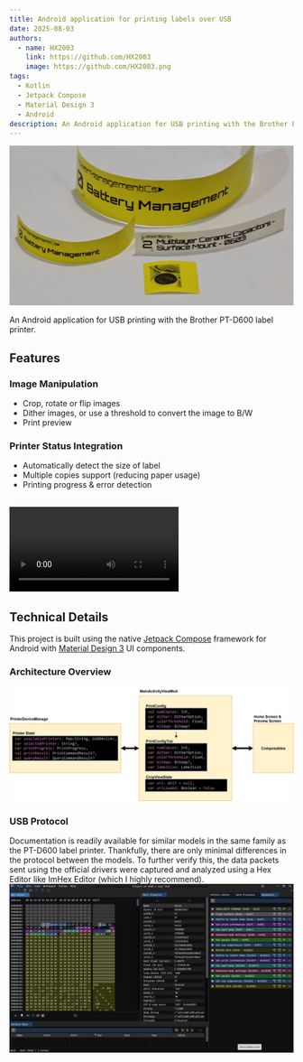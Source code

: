 ```yaml
---
title: Android application for printing labels over USB
date: 2025-08-03
authors:
  - name: HX2003
    link: https://github.com/HX2003
    image: https://github.com/HX2003.png
tags:
  - Kotlin
  - Jetpack Compose
  - Material Design 3
  - Android
description: An Android application for USB printing with the Brother PT-D600 label printer.
---
```


![Physical Labels](labelprinterlabels.jpg)

An Android application for USB printing with the Brother PT-D600 label printer.
## Features
### Image Manipulation
- Crop, rotate or flip images
- Dither images, or use a threshold to convert the image to B/W
- Print preview
### Printer Status Integration
- Automatically detect the size of label
- Multiple copies support (reducing paper usage)
- Printing progress & error detection

<br>
<video src="LabelPrinterDemoVideo.mp4" controls></video>
<br>

## Technical Details
This project is built using the native [Jetpack Compose](https://developer.android.com/compose) framework for Android with [Material Design 3](https://developer.android.com/develop/ui/compose/designsystems/material3) UI components.

### Architecture Overview
![Architecture Overview](labelprinterarchitecture.svg)

### USB Protocol
Documentation is readily available for similar models in the same family as the PT-D600 label printer. Thankfully, there are only minimal differences in the protocol between the models. To further verify this, the data packets sent using the official drivers were captured and analyzed using a Hex Editor like ImHex Editor (which I highly recommend).
![USB Byte Stream analyzed using ImHex Editor](labelprinterimhex.png "USB byte stream analyzed using ImHex Editor")